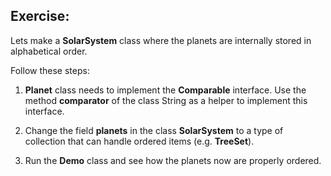 ## Exercise: 

Lets make a **SolarSystem** class where the planets are internally stored in alphabetical order. 

Follow these steps:

1. **Planet** class needs to implement the **Comparable<Planet>** interface. Use the method **comparator** of the class String
as a helper to implement this interface.

3. Change the field **planets** in the class **SolarSystem** to a type of collection that can handle ordered items (e.g. **TreeSet**).

4. Run the **Demo** class and see how the planets now are properly ordered.  

